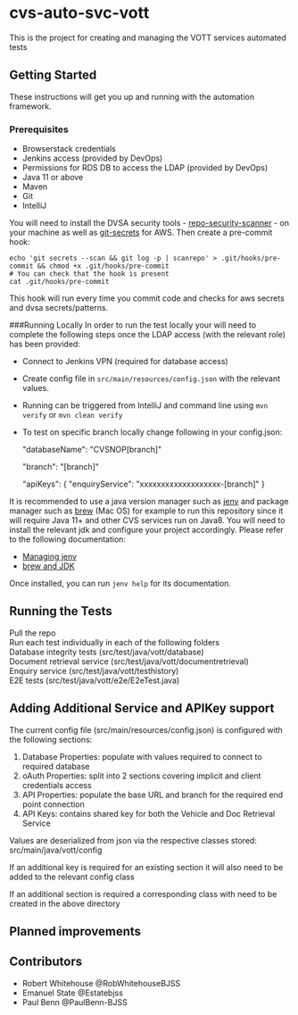 # cvs-auto-svc-vott

This is the project for creating and managing the VOTT services automated tests

## Getting Started
These instructions will get you up and running with the automation framework.

### Prerequisites
- Browserstack credentials
- Jenkins access (provided by DevOps)
- Permissions for RDS DB to access the LDAP (provided by DevOps)
- Java 11 or above
- Maven
- Git
- IntelliJ

You will need to install the DVSA security tools - [repo-security-scanner](https://github.com/UKHomeOffice/repo-security-scanner) - on your machine as well as [git-secrets](https://github.com/awslabs/git-secrets) for AWS.
Then create a pre-commit hook:
```shell
echo 'git secrets --scan && git log -p | scanrepo' > .git/hooks/pre-commit && chmod +x .git/hooks/pre-commit
# You can check that the hook is present
cat .git/hooks/pre-commit
```

This hook will run every time you commit code and checks for aws secrets and dvsa secrets/patterns.

###Running Locally
In order to run the test locally your will need to complete the following steps once the LDAP access (with the relevant role) has been provided:
- Connect to Jenkins VPN (required for database access)
- Create config file in `src/main/resources/config.json` with the relevant values.
- Running can be triggered from IntelliJ and command line using `mvn verify` or `mvn clean verify`
- To test on specific branch locally change following in your config.json:
  
  "databaseName": "CVSNOP[branch]"
  
  "branch": "[branch]"
  
  "apiKeys": {
  "enquiryService": "xxxxxxxxxxxxxxxxxxx-[branch]"
  }

It is recommended to use a java version manager such as [jenv](https://github.com/jenv/jenv) and package manager such as [brew](https://brew.sh/) (Mac OS) for example to run this repository since it will require Java 11+ and other CVS services run on Java8.
You will need to install the relevant jdk and configure your project accordingly. Please refer to the following documentation:
- [Managing jenv](https://www.jenv.be/)
- [brew and JDK](https://gist.github.com/tomysmile/a9a7aee85ff73454bd57e198ad90e614)

Once installed, you can run `jenv help` for its documentation.

## Running the Tests
Pull the repo  
Run each test individually in each of the following folders  
Database integrity tests (src/test/java/vott/database)  
Document retrieval service (src/test/java/vott/documentretrieval)  
Enquiry service (src/test/java/vott/testhistory)  
E2E tests (src/test/java/vott/e2e/E2eTest.java)  

## Adding Additional Service and APIKey support
The current config file (src/main/resources/config.json) is configured with the following sections:

1. Database Properties: populate with values required to connect to required database
2. oAuth Properties: split into 2 sections covering implicit and client credentials access
3. API Properties: populate the base URL and branch for the required end point connection
4. API Keys: contains shared key for both the Vehicle and Doc Retrieval Service

Values are deserialized from json via the respective classes stored: src/main/java/vott/config

If an additional key is required for an existing section it will also need to be added to the relevant config class

If an additional section is required a corresponding class with need to be created in the above directory

## Planned improvements

## Contributors

- Robert Whitehouse @RobWhitehouseBJSS
- Emanuel State @Estatebjss
- Paul Benn @PaulBenn-BJSS

